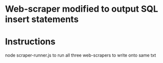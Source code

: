 # Web-scraper modified to output SQL insert statements
# Instructions
node scraper-runner.js to run all three web-scrapers to write onto same txt
